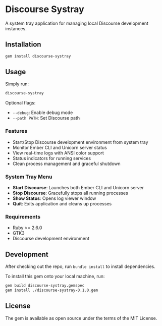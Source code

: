 # Discourse Systray

A system tray application for managing local Discourse development instances.

## Installation

```bash
gem install discourse-systray
```

## Usage

Simply run:

```bash
discourse-systray
```

Optional flags:
- `--debug`: Enable debug mode
- `--path PATH`: Set Discourse path

### Features

- Start/Stop Discourse development environment from system tray
- Monitor Ember CLI and Unicorn server status
- View real-time logs with ANSI color support
- Status indicators for running services
- Clean process management and graceful shutdown

### System Tray Menu

- **Start Discourse**: Launches both Ember CLI and Unicorn server
- **Stop Discourse**: Gracefully stops all running processes
- **Show Status**: Opens log viewer window
- **Quit**: Exits application and cleans up processes

### Requirements

- Ruby >= 2.6.0
- GTK3
- Discourse development environment

## Development

After checking out the repo, run `bundle install` to install dependencies.

To install this gem onto your local machine, run:
```bash
gem build discourse-systray.gemspec
gem install ./discourse-systray-0.1.0.gem
```

## License

The gem is available as open source under the terms of the MIT License.
